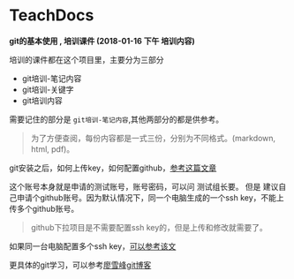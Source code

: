 # TeachDocs

**git的基本使用 , 培训课件 (2018-01-16 下午 培训内容)**


培训的课件都在这个项目里，主要分为三部分

+ git培训-笔记内容
+ git培训-关键字
+ git培训内容

需要记住的部分是 `git培训-笔记内容`,其他两部分的都是供参考。
 
> 为了方便查阅，每份内容都是一式三份，分别为不同格式。(markdown, html, pdf)。

git安装之后，如何上传key，如何配置github，[参考这篇文章](https://www.cnblogs.com/superGG1990/p/6844952.html)


 
这个账号本身就是申请的测试账号，账号密码，可以问 测试组长要。
但是 建议自己申请个github账号。因为默认情况下，同一个电脑生成的一个ssh key，不能上传多个github账号。

> github下拉项目是不需要配置ssh key的，但是上传和修改就需要了。

如果同一台电脑配置多个ssh key，[可以参考该文](https://www.zybuluo.com/yangfch3/note/172120)


更具体的git学习，可以参考[廖雪峰git博客](https://www.liaoxuefeng.com/wiki/0013739516305929606dd18361248578c67b8067c8c017b000/)